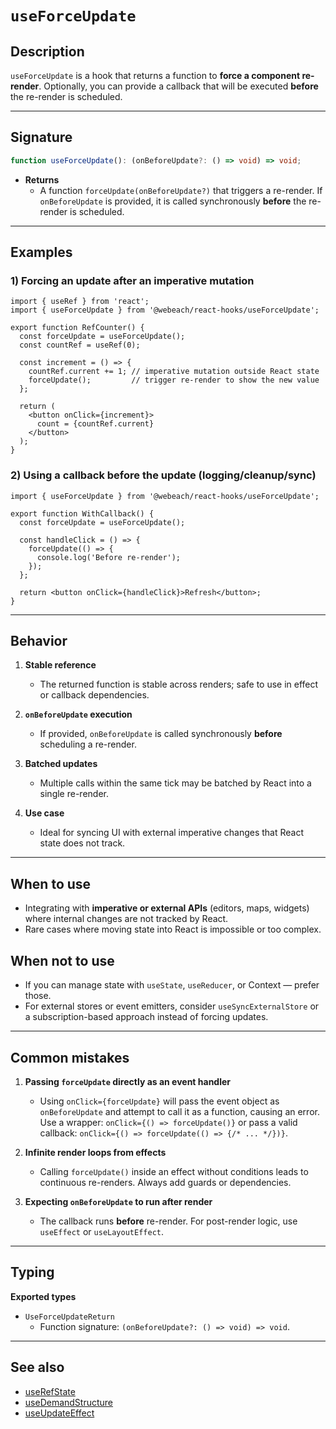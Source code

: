 # `useForceUpdate`

## Description

`useForceUpdate` is a hook that returns a function to **force a component re-render**. Optionally, you can provide a callback that will be executed **before** the re-render is scheduled.

---

## Signature

```ts
function useForceUpdate(): (onBeforeUpdate?: () => void) => void;
```

- **Returns**
   - A function `forceUpdate(onBeforeUpdate?)` that triggers a re-render. If `onBeforeUpdate` is provided, it is called synchronously **before** the re-render is scheduled.

---

## Examples

### 1) Forcing an update after an imperative mutation

```tsx
import { useRef } from 'react';
import { useForceUpdate } from '@webeach/react-hooks/useForceUpdate';

export function RefCounter() {
  const forceUpdate = useForceUpdate();
  const countRef = useRef(0);

  const increment = () => {
    countRef.current += 1; // imperative mutation outside React state
    forceUpdate();         // trigger re-render to show the new value
  };

  return (
    <button onClick={increment}>
      count = {countRef.current}
    </button>
  );
}
```

### 2) Using a callback before the update (logging/cleanup/sync)

```tsx
import { useForceUpdate } from '@webeach/react-hooks/useForceUpdate';

export function WithCallback() {
  const forceUpdate = useForceUpdate();

  const handleClick = () => {
    forceUpdate(() => {
      console.log('Before re-render');
    });
  };

  return <button onClick={handleClick}>Refresh</button>;
}
```

---

## Behavior

1. **Stable reference**
   - The returned function is stable across renders; safe to use in effect or callback dependencies.

2. **`onBeforeUpdate` execution**
   - If provided, `onBeforeUpdate` is called synchronously **before** scheduling a re-render.

3. **Batched updates**
   - Multiple calls within the same tick may be batched by React into a single re-render.

4. **Use case**
   - Ideal for syncing UI with external imperative changes that React state does not track.

---

## When to use

- Integrating with **imperative or external APIs** (editors, maps, widgets) where internal changes are not tracked by React.
- Rare cases where moving state into React is impossible or too complex.

## When **not** to use

- If you can manage state with `useState`, `useReducer`, or Context — prefer those.
- For external stores or event emitters, consider `useSyncExternalStore` or a subscription-based approach instead of forcing updates.

---

## Common mistakes

1. **Passing `forceUpdate` directly as an event handler**
   - Using `onClick={forceUpdate}` will pass the event object as `onBeforeUpdate` and attempt to call it as a function, causing an error. Use a wrapper: `onClick={() => forceUpdate()}` or pass a valid callback: `onClick={() => forceUpdate(() => {/* ... */})}`.

2. **Infinite render loops from effects**
   - Calling `forceUpdate()` inside an effect without conditions leads to continuous re-renders. Always add guards or dependencies.

3. **Expecting `onBeforeUpdate` to run after render**
   - The callback runs **before** re-render. For post-render logic, use `useEffect` or `useLayoutEffect`.

---

## Typing

**Exported types**

- `UseForceUpdateReturn`
   - Function signature: `(onBeforeUpdate?: () => void) => void`.

---

## See also

- [useRefState](useRefState.md)
- [useDemandStructure](useDemandStructure.md)
- [useUpdateEffect](useUpdateEffect.md)
